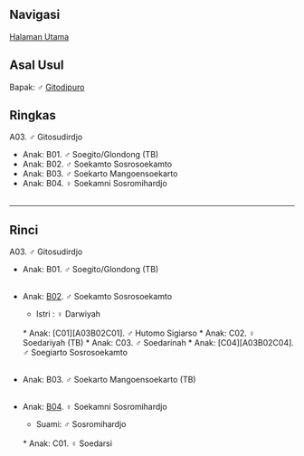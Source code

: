 ## Navigasi

[Halaman Utama][up]

## Asal Usul

Bapak: ♂ [Gitodipuro][gitodipuro]

## Ringkas

A03. ♂ Gitosudirdjo
	<br/>

*	Anak: B01. ♂ Soegito/Glondong (TB)
*	Anak: B02. ♂ Soekamto Sosrosoekamto
*	Anak: B03. ♂ Soekarto Mangoensoekarto
*	Anak: B04. ♀ Soekamni Sosromihardjo
	<br/><br/>

-- -- --

## Rinci

A03. ♂ Gitosudirdjo
	<br/>

*	Anak: B01. ♂ Soegito/Glondong (TB)
<br/><br/>

*	Anak: [B02][A03B02]. ♂ Soekamto Sosrosoekamto
	*	Istri : ♀ Darwiyah 
	<br/>
	*	Anak: [C01][A03B02C01]. ♂ Hutomo Sigiarso
	*	Anak: C02. ♀ Soedariyah (TB)
	*	Anak: C03. ♂ Soedarinah
	*	Anak: [C04][A03B02C04]. ♂ Soegiarto Sosrosoekamto
	<br/><br/>

*	Anak: B03. ♂ Soekarto Mangoensoekarto (TB)
	<br/><br/>

*	Anak: [B04][A03B04]. ♀ Soekamni Sosromihardjo
	*	Suami: ♂ Sosromihardjo
	<br/>
	*	Anak: C01. ♀ Soedarsi
	<br/><br/>

[up]: https://github.com/epsi-rns/gitodipuro/blob/master/README.md
[gitodipuro]: https://github.com/epsi-rns/gitodipuro/blob/master/gitodipuro.md

[A03B02]: https://github.com/epsi-rns/gitodipuro/blob/master/tree/A03/B02.md
[A03B04]: https://github.com/epsi-rns/gitodipuro/blob/master/tree/A03/B04.md

[A03B02C01]: https://github.com/epsi-rns/gitodipuro/blob/master/tree/A03/B02/C01.md
[A03B02C04]: https://github.com/epsi-rns/gitodipuro/blob/master/tree/A03/B02/C04.md
